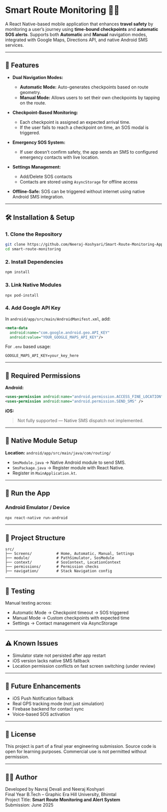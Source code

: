 
# Smart Route Monitoring 🚦📍

A React Native-based mobile application that enhances **travel safety** by monitoring a user’s journey using **time-bound checkpoints** and **automatic SOS alerts**. Supports both **Automatic** and **Manual** navigation modes, integrated with Google Maps, Directions API, and native Android SMS services.

---

## 📌 Features

- **Dual Navigation Modes:**
  - **Automatic Mode:** Auto-generates checkpoints based on route geometry.
  - **Manual Mode:** Allows users to set their own checkpoints by tapping on the route.
  
- **Checkpoint-Based Monitoring:**
  - Each checkpoint is assigned an expected arrival time.
  - If the user fails to reach a checkpoint on time, an SOS modal is triggered.

- **Emergency SOS System:**
  - If user doesn’t confirm safety, the app sends an SMS to configured emergency contacts with live location.

- **Settings Management:**
  - Add/Delete SOS contacts
  - Contacts are stored using `AsyncStorage` for offline access

- **Offline-Safe:** SOS can be triggered without internet using native Android SMS integration.

---

## 🛠 Installation & Setup

### 1. Clone the Repository

```bash
git clone https://github.com/Neeraj-Koshyari/Smart-Route-Monitoring-App.git
cd smart-route-monitoring
```

### 2. Install Dependencies

```bash
npm install
```

### 3. Link Native Modules

```bash
npx pod-install
```

### 4. Add Google API Key

In `android/app/src/main/AndroidManifest.xml`, add:

```xml
<meta-data
  android:name="com.google.android.geo.API_KEY"
  android:value="YOUR_GOOGLE_MAPS_API_KEY"/>
```

For `.env` based usage:

```env
GOOGLE_MAPS_API_KEY=your_key_here
```

---

## 📱 Required Permissions

**Android:**
```xml
<uses-permission android:name="android.permission.ACCESS_FINE_LOCATION" />
<uses-permission android:name="android.permission.SEND_SMS" />
```

**iOS:**
> Not fully supported — Native SMS dispatch not implemented.

---

## 🧩 Native Module Setup

**Location:** `android/app/src/main/java/com/routing/`

- `SmsModule.java` → Native Android module to send SMS.
- `SmsPackage.java` → Register module with React Native.
- Register in `MainApplication.kt`.

---

## 🚀 Run the App

### Android Emulator / Device
```bash
npx react-native run-android
```

---

## 📂 Project Structure

```plaintext
src/
├── Screens/           # Home, Automatic, Manual, Settings
├── module/            # PathSimulator, SosModule
├── context/           # SosContext, LocationContext
├── permissions/       # Permission checks
├── navigation/        # Stack Navigation config
```

---

## 🧪 Testing

Manual testing across:
- Automatic Mode → Checkpoint timeout → SOS triggered
- Manual Mode → Custom checkpoints with expected time
- Settings → Contact management via AsyncStorage

---

## ⚠️ Known Issues

- Simulator state not persisted after app restart
- iOS version lacks native SMS fallback
- Location permission conflicts on fast screen switching (under review)

---

## 🧠 Future Enhancements

- iOS Push Notification fallback
- Real GPS tracking mode (not just simulation)
- Firebase backend for contact sync
- Voice-based SOS activation

---

## 📜 License

This project is part of a final year engineering submission. Source code is open for learning purposes. Commercial use is not permitted without permission.

---

## 👨‍🎓 Author

Developed by Navraj Devali and Neeraj Koshyari<br> 
Final Year B.Tech – Graphic Era Hill University, Bhimtal<br>
Project Title: **Smart Route Monitoring and Alert System**  
Submission: June 2025
